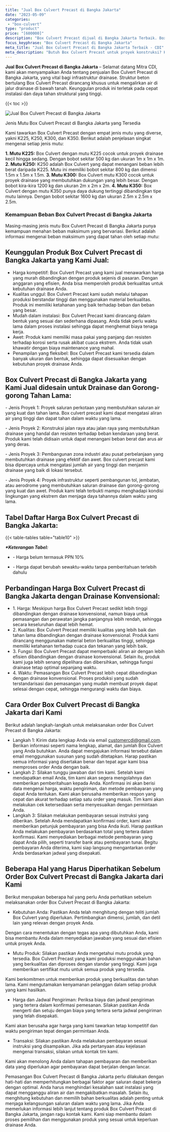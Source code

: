 ```yaml
---
title: "Jual Box Culvert Precast di Bangka Jakarta"
date: "2023-05-09"
categories:
 - "box-culvert"
type: "product"
price: "[600000]"
description: "Box Culvert Precast dijual di Bangka Jakarta Terbaik. Box Culvert Precast ini merupakan pilihan prima dalam proyek pembangunan sebagai bahan infrastruktur yang handal dan berkualitas tinggi. Konsultasikan kebutuhan Anda sekarang."
focus_keyphrase: "Box Culvert Precast di Bangka Jakarta"
meta_title: "Jual Box Culvert Precast di Bangka Jakarta Terbaik - CDI"
meta_description: "Butuh Box Culvert Precast untuk proyek konstruksi? Kami adalah solusi tepat dengan penawaran kompetitif. Klik untuk penawaran istimewa."
---
```


**Jual Box Culvert Precast di Bangka Jakarta** – Selamat datang Mitra CDI, kami akan menyampaikan Anda tentang penjualan Box Culvert Precast di Bangka Jakarta, yang vital bagi infrastruktur drainase. Struktur beton bertulang Box Culvert Precast dirancang khusus untuk mengalirkan air di jalur drainase di bawah tanah. Keunggulan produk ini terletak pada cepat instalasi dan daya tahan struktural yang tinggi.

{{< toc >}}

![Jual Box Culvert Precast di Bangka Jakarta](/images/box-culvert/box-culvert-02.jpg)

Jenis Mutu Box Culvert Precast di Bangka Jakarta yang Tersedia

Kami tawarkan Box Culvert Precast dengan empat jenis mutu yang diverse, yakni K225, K250, K300, dan K350. Berikut adalah penjelasan singkat mengenai setiap jenis mutu:

**1\. Mutu K225:** Box Culvert dengan mutu K225 cocok untuk proyek drainase kecil hingga sedang. Dengan bobot sekitar 500 kg dan ukuran 1m x 1m x 1m.
**2\. Mutu K250:** K250 adalah Box Culvert yang dapat menangani beban lebih berat daripada K225. Mutu ini memiliki bobot sekitar 800 kg dan dimensi 1.5m x 1.5m x 1.5m.
**3\. Mutu K300:** Box Culvert mutu K300 cocok untuk proyek drainase yang membutuhkan dukungan yang lebih besar. Dengan bobot kira-kira 1200 kg dan ukuran 2m x 2m x 2m.
**4\. Mutu K350:** Box Culvert dengan mutu K350 punya daya dukung tertinggi dibandingkan tipe mutu lainnya. Dengan bobot sekitar 1600 kg dan ukuran 2.5m x 2.5m x 2.5m.

### Kemampuan Beban Box Culvert Precast di Bangka Jakarta

Masing-masing jenis mutu Box Culvert Precast di Bangka Jakarta punya kemampuan menahan beban maksimum yang bervariasi. Berikut adalah informasi mengenai beban maksimum yang dapat tahan oleh setiap mutu: 

## Keunggulan Produk Box Culvert Precast di Bangka Jakarta yang Kami Jual:

*   Harga kompetitif: Box Culvert Precast yang kami jual menawarkan harga yang murah dibandingkan dengan produk sejenis di pasaran. Dengan anggaran yang efisien, Anda bisa memperoleh produk berkualitas untuk kebutuhan drainase Anda.
*   Kualitas unggul: Box Culvert Precast kami sudah melalui tahapan produksi berstandar tinggi dan menggunakan material berkualitas. Produk ini memiliki ketahanan yang baik terhadap beban dan beban yang besar.
*   Mudah dalam instalasi: Box Culvert Precast kami dirancang dalam bentuk yang sesuai dan sederhana dipasang. Anda tidak perlu waktu lama dalam proses instalasi sehingga dapat menghemat biaya tenaga kerja.
*   Awet: Produk kami memiliki masa pakai yang panjang dan resisten terhadap korosi serta rusak akibat cuaca ekstrem. Anda tidak usah khawatir dengan biaya maintenance yang mahal.
*   Penampilan yang fleksibel: Box Culvert Precast kami tersedia dalam banyak ukuran dan bentuk, sehingga dapat disesuaikan dengan kebutuhan proyek drainase Anda.

## Box Culvert Precast di Bangka Jakarta yang Kami Jual didesain untuk Drainase dan Gorong-gorong Tahan Lama:

\- Jenis Proyek 1: Proyek saluran perkotaan yang membutuhkan saluran air yang kuat dan tahan lama. Box culvert precast kami dapat mengatasi aliran air yang tinggi dan dapat tahan dalam waktu yang lama.

\- Jenis Proyek 2: Konstruksi jalan raya atau jalan raya yang membutuhkan drainase yang handal dan resisten terhadap beban kendaraan yang berat. Produk kami telah didisain untuk dapat menangani beban berat dan arus air yang deras.

\- Jenis Proyek 3: Pembangunan zona industri atau pusat perbelanjaan yang membutuhkan drainase yang efektif dan awet. Box culvert precast kami bisa dipercaya untuk mengatasi jumlah air yang tinggi dan menjamin drainase yang baik di lokasi tersebut.

\- Jenis Proyek 4: Proyek infrastruktur seperti pembangunan tol, jembatan, atau aerodrome yang membutuhkan saluran drainase dan gorong-gorong yang kuat dan awet. Produk kami telah terbukti mampu menghadapi kondisi lingkungan yang ekstrem dan menjaga daya tahannya dalam waktu yang lama.

## Tabel Daftar Harga Box Culvert Precast di Bangka Jakarta:

{{< table-tables table="table10" >}}

**_\*Keterangan Tabel:_**

*   \- Harga belum termasuk PPN 10%

*   \- Harga dapat berubah sewaktu-waktu tanpa pemberitahuan terlebih dahulu

## Perbandingan Harga Box Culvert Precast di Bangka Jakarta dengan Drainase Konvensional:

*   1\. Harga: Meskipun harga Box Culvert Precast sedikit lebih tinggi dibandingkan dengan drainase konvensional, namun biaya untuk pemasangan dan perawatan jangka panjangnya lebih rendah, sehingga secara keseluruhan dapat lebih hemat.
*   2\. Kualitas: Box Culvert Precast memiliki kualitas yang lebih baik dan tahan lama dibandingkan dengan drainase konvensional. Produk kami dirancang menggunakan material beton berkualitas tinggi, sehingga memiliki ketahanan terhadap cuaca dan tekanan yang lebih baik.
*   3\. Fungsi: Box Culvert Precast dapat memperbaiki aliran air dengan lebih efisien dibandingkan dengan drainase konvensional. Selain itu, produk kami juga lebih senang dipelihara dan dibersihkan, sehingga fungsi drainase tetap optimal sepanjang waktu.
*   4\. Waktu: Pemasangan Box Culvert Precast lebih cepat dibandingkan dengan drainase konvensional. Proses produksi yang sudah terstandarisasi dan pemasangan yang mudah membuat proyek dapat selesai dengan cepat, sehingga mengurangi waktu dan biaya.

## Cara Order Box Culvert Precast di Bangka Jakarta dari Kami

Berikut adalah langkah-langkah untuk melaksanakan order Box Culvert Precast di Bangka Jakarta:

*   Langkah 1: Kirim data lengkap Anda via email customercdi@gmail.com. Berikan informasi seperti nama lengkap, alamat, dan jumlah Box Culvert yang Anda butuhkan.
Anda dapat mengajukan informasi tersebut dalam email menggunakan susunan yang sudah ditetapkan. Harap pastikan semua informasi yang disertakan benar dan tepat agar kami bisa memproses order Anda dengan baik.
*   Langkah 2: Silakan tunggu jawaban dari tim kami. Setelah kami mendapatkan email Anda, tim kami akan segera mengolahnya dan memberikan pemberitahuan kepada Anda. Konfirmasi ini akan berisi data mengenai harga, waktu pengiriman, dan metode pembayaran yang dapat Anda tentukan.
Kami akan berusaha memberikan respon yang cepat dan akurat terhadap setiap satu order yang masuk. Tim kami akan melakukan cek ketersediaan serta menyesuaikan dengan permintaan Anda.
*   Langkah 3: Silakan melakukan pembayaran sesuai instruksi yang diberikan. Setelah Anda mendapatkan konfirmasi order, kami akan memberikan petunjuk pembayaran yang bisa Anda ikuti. Harap pastikan Anda melakukan pembayaran berdasarkan total yang tertera dalam konfirmasi.
Kami menyediakan berbagai metode pembayaran yang dapat Anda pilih, seperti transfer bank atau pembayaran tunai. Begitu pembayaran Anda diterima, kami siap langsung mengantarkan order Anda berdasarkan jadwal yang disepakati.

## Beberapa Hal yang Harus Diperhatikan Sebelum Order Box Culvert Precast di Bangka Jakarta dari Kami

Berikut merupakan beberapa hal yang perlu Anda perhatikan sebelum melaksanakan order Box Culvert Precast di Bangka Jakarta:

*   Kebutuhan Anda: Pastikan Anda telah menghitung dengan teliti jumlah Box Culvert yang diperlukan. Pertimbangkan dimensi, jumlah, dan detil lain yang relevan dengan proyek Anda.

Dengan cara menentukan dengan tegas apa yang dibutuhkan Anda, kami bisa membantu Anda dalam menyediakan jawaban yang sesuai dan efisien untuk proyek Anda.
*   Mutu Produk: Silakan pastikan Anda mengetahui mutu produk yang tersedia. Box Culvert Precast yang kami produksi menggunakan bahan yang berkualitas dan diproses dengan standar yang tinggi. Kami juga memberikan sertifikat mutu untuk semua produk yang tersedia.

Kami berkomitmen untuk memberikan produk yang berkualitas dan tahan lama. Kami mengutamakan kenyamanan pelanggan dalam setiap produk yang kami hasilkan.
*   Harga dan Jadwal Pengiriman: Periksa biaya dan jadwal pengiriman yang tertera dalam konfirmasi pemesanan. Silakan pastikan Anda mengerti dan setuju dengan biaya yang tertera serta jadwal pengiriman yang telah disepakati.

Kami akan berusaha agar harga yang kami tawarkan tetap kompetitif dan waktu pengiriman tepat dengan permintaan Anda.
*   Transaksi: Silakan pastikan Anda melakukan pembayaran sesuai instruksi yang disampaikan. Jika ada pertanyaan atau kejelasan mengenai transaksi, silakan untuk kontak tim kami.

Kami akan menolong Anda dalam tahapan pembayaran dan memberikan data yang diperlukan agar pembayaran dapat berjalan dengan lancar.

Pemasangan Box Culvert Precast di Bangka Jakarta perlu dilakukan dengan hati-hati dan memperhitungkan berbagai faktor agar saluran dapat bekerja dengan optimal. Anda harus menghindari kesalahan saat instalasi yang dapat mengganggu aliran air dan mengakibatkan masalah. Selain itu, menghitung kebutuhan dan memilih bahan berkualitas adalah penting untuk menjaga kelangsungan saluran dalam waktu yang lama. Jika Anda memerlukan informasi lebih lanjut tentang produk Box Culvert Precast di Bangka Jakarta, jangan ragu kontak kami. Kami siap membantu dalam proses pemilihan dan menggunakan produk yang sesuai untuk keperluan drainase Anda.